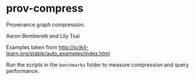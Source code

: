 # prov-compress
Provenance graph compression.

Aaron Bembenek and Lily Tsai

Examples taken from http://scikit-learn.org/stable/auto_examples/index.html

Run the scripts in the `benchmarks` folder to measure compression and query performance.
